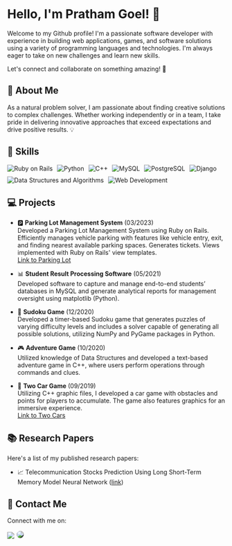 # Hello, I'm Pratham Goel! 👋

Welcome to my Github profile! I'm a passionate software developer with experience in building web applications, games, and software solutions using a variety of programming languages and technologies. I'm always eager to take on new challenges and learn new skills.

Let's connect and collaborate on something amazing! 🤝
## 🚀 About Me

As a natural problem solver, I am passionate about finding creative solutions to complex challenges. Whether working independently or in a team, I take pride in delivering innovative approaches that exceed expectations and drive positive results. 💡

## 🔧 Skills

<div align="center" style="display:flex; flex-wrap: wrap; gap: 10px;">
  <img src="https://img.shields.io/badge/Ruby%20on%20Rails-red?style=for-the-badge&logo=rubyonrails" alt="Ruby on Rails"/>
  <img src="https://img.shields.io/badge/Python-blue?style=for-the-badge&logo=python" alt="Python"/>
  <img src="https://img.shields.io/badge/C++-purple?style=for-the-badge&logo=c%2B%2B" alt="C++"/>
  <img src="https://img.shields.io/badge/MySQL-orange?style=for-the-badge&logo=mysql" alt="MySQL"/>
  <img src="https://img.shields.io/badge/PostgreSQL-blueviolet?style=for-the-badge&logo=postgresql" alt="PostgreSQL"/>
  <img src="https://img.shields.io/badge/Django-green?style=for-the-badge&logo=django" alt="Django"/>
  <img src="https://img.shields.io/badge/Data%20Structures%20and%20Algorithms-black?style=for-the-badge&logo=data" alt="Data Structures and Algorithms"/>
  <img src="https://img.shields.io/badge/Web%20Development-teal?style=for-the-badge&logo=web" alt="Web Development"/>
</div>


## 💻 Projects

- 🅿️ **Parking Lot Management System** (03/2023) <br>
  Developed a Parking Lot Management System using Ruby on Rails. Efficiently manages vehicle parking with features like vehicle entry, exit, and finding nearest available parking spaces. Generates tickets. Views implemented with Ruby on Rails' view templates. <br>
  [Link to Parking Lot](https://github.com/pratham16121/parking-lot)


- 📊 **Student Result Processing Software** (05/2021) <br>
  Developed software to capture and manage end-to-end students’ databases in MySQL and generate analytical reports for management oversight using matplotlib (Python). 

- 🎲 **Sudoku Game** (12/2020) <br>
  Developed a timer-based Sudoku game that generates puzzles of varying difficulty levels and includes a solver capable of generating all possible solutions, utilizing NumPy and PyGame packages in Python.

- 🎮 **Adventure Game** (10/2020) <br>
  Utilized knowledge of Data Structures and developed a text-based adventure game in C++, where users perform operations through commands and clues.

- 🚗 **Two Car Game** (09/2019) <br>
  Utilizing C++ graphic files, I developed a car game with obstacles and points for players to accumulate. The game also features graphics for an immersive experience. <br>
  [Link to Two Cars](https://github.com/pratham16121/Two-Cars)


## 📚 Research Papers 

Here's a list of my published research papers:

- 📈 Telecommunication Stocks Prediction Using Long Short-Term Memory Model Neural Network ([link](https://link.springer.com/chapter/10.1007/978-3-031-21750-0_26))


## 📱 Contact Me

Connect with me on:

[<img src="https://img.icons8.com/color/32/000000/linkedin.png"/>](https://www.linkedin.com/in/pratham16121/)
[<img src="https://img.icons8.com/ios-filled/30/000000/github.png" style="border: 2px solid white; border-radius: 50%; background-color: #333;"/>](https://github.com/Pratham16121/)
